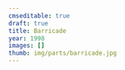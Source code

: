 ```yaml
---
cmseditable: true
draft: true
title: Barricade
year: 1998
images: []
thumb: img/parts/barricade.jpg
---
```

